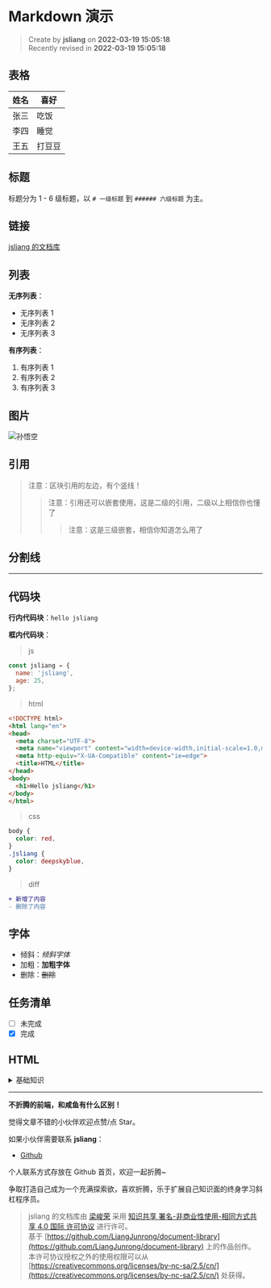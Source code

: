 Markdown 演示
===

> Create by **jsliang** on **2022-03-19 15:05:18**  
> Recently revised in **2022-03-19 15:05:18**

## 表格

| 姓名 | 喜好 |
| --- | --- |
| 张三 | 吃饭 |
| 李四 | 睡觉 |
| 王五 | 打豆豆 |

## 标题

标题分为 1 - 6 级标题，以 `# 一级标题` 到 `###### 六级标题` 为主。

## 链接

[jsliang 的文档库](https://github.com/LiangJunrong/document-library)

## 列表

**无序列表**：

* 无序列表 1
* 无序列表 2
* 无序列表 3

**有序列表**：

1. 有序列表 1
2. 有序列表 2
3. 有序列表 3

## 图片

![孙悟空](https://gimg2.baidu.com/image_search/src=http%3A%2F%2Fbpic.588ku.com%2Felement_origin_min_pic%2F16%2F06%2F14%2F20575ff8c6b2914.jpg&refer=http%3A%2F%2Fbpic.588ku.com&app=2002&size=f9999,10000&q=a80&n=0&g=0n&fmt=jpeg?sec=1611717950&t=6b3f26087f4fbf6960a6db9bf4520ce7)

## 引用

> 注意：区块引用的左边，有个竖线！
>> 注意：引用还可以嵌套使用，这是二级的引用，二级以上相信你也懂了
>>> 注意：这是三级嵌套，相信你知道怎么用了

## 分割线

---

## 代码块

**行内代码块**：`hello jsliang`

**框内代码块**：

> js

```js
const jsliang = {
  name: 'jsliang',
  age: 25,
};
```

> html

```html
<!DOCTYPE html>
<html lang="en">
<head>
  <meta charset="UTF-8">
  <meta name="viewport" content="width=device-width,initial-scale=1.0,maximum-scale=1.0,user-scalable=no">
  <meta http-equiv="X-UA-Compatible" content="ie=edge">
  <title>HTML</title>
</head>
<body>
  <h1>Hello jsliang</h1>
</body>
</html>
```

> css

```css
body {
  color: red,
}
.jsliang {
  color: deepskyblue,
}
```

> diff

```diff
+ 新增了内容
- 删除了内容
```

## 字体

* 倾斜：*倾斜字体*
* 加粗：**加粗字体**
* 删除：~~删除~~

## 任务清单

* [ ] 未完成
* [x] 完成

## HTML

<!-- 注释 -->

<details>
  <summary>基础知识</summary>
  被缩略
  你还需要指定其他的吗？
</details>

---

**不折腾的前端，和咸鱼有什么区别！**

觉得文章不错的小伙伴欢迎点赞/点 Star。

如果小伙伴需要联系 **jsliang**：

* [Github](https://github.com/LiangJunrong/document-library)

个人联系方式存放在 Github 首页，欢迎一起折腾~

争取打造自己成为一个充满探索欲，喜欢折腾，乐于扩展自己知识面的终身学习斜杠程序员。

> jsliang 的文档库由 [梁峻荣](https://github.com/LiangJunrong) 采用 [知识共享 署名-非商业性使用-相同方式共享 4.0 国际 许可协议](http://creativecommons.org/licenses/by-nc-sa/4.0/) 进行许可。<br/>基于 [https://github.com/LiangJunrong/document-library](https://github.com/LiangJunrong/document-library) 上的作品创作。<br/>本许可协议授权之外的使用权限可以从 [https://creativecommons.org/licenses/by-nc-sa/2.5/cn/](https://creativecommons.org/licenses/by-nc-sa/2.5/cn/) 处获得。
